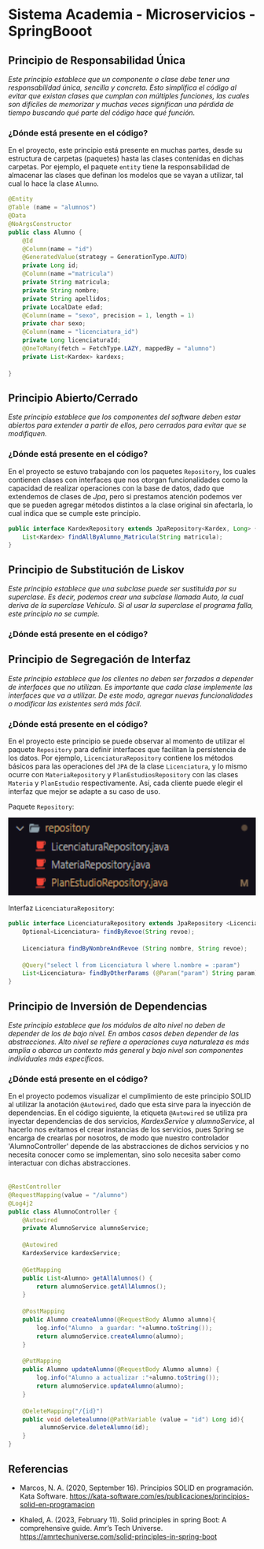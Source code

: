 # Sistema Academia - Microservicios - SpringBooot

## Principio de Responsabilidad Única

_Este principio establece que un componente o clase debe tener una responsabilidad única, sencilla y concreta. Esto simplifica el código al evitar que existan clases que cumplan con múltiples funciones, las cuales son difíciles de memorizar y muchas veces significan una pérdida de tiempo buscando qué parte del código hace qué función._

### ¿Dónde está presente en el código?

En el proyecto, este principio está presente en muchas partes, desde su estructura de carpetas (paquetes) hasta las clases contenidas en dichas carpetas. Por ejemplo, el paquete ```entity``` tiene la responsabilidad de almacenar las clases que definan los modelos que se vayan a utilizar, tal cual lo hace la clase ```Alumno```.


```java
@Entity
@Table (name = "alumnos")
@Data
@NoArgsConstructor
public class Alumno {
    @Id
    @Column(name = "id")
    @GeneratedValue(strategy = GenerationType.AUTO)
    private Long id;
    @Column(name ="matricula")
    private String matricula;
    private String nombre;
    private String apellidos;
    private LocalDate edad;
    @Column(name = "sexo", precision = 1, length = 1)
    private char sexo;
    @Column(name = "licenciatura_id")
    private Long licenciaturaId;
    @OneToMany(fetch = FetchType.LAZY, mappedBy = "alumno")
    private List<Kardex> kardexs;

}

```

## Principio Abierto/Cerrado

_Este principio establece que los componentes del software deben estar abiertos para extender a partir de ellos, pero cerrados para evitar que se modifiquen._

### ¿Dónde está presente en el código?

En el proyecto se estuvo trabajando con los paquetes ```Repository```, los cuales contienen clases con interfaces que nos otorgan funcionalidades como la capacidad de realizar operaciones con la base de datos, dado que extendemos de clases de _Jpa_, pero si prestamos atención podemos ver que se pueden agregar métodos distintos a la clase original sin afectarla, lo cual indica que se cumple este principio.

```java
public interface KardexRepository extends JpaRepository<Kardex, Long> {
    List<Kardex> findAllByAlumno_Matricula(String matricula);
}
```
## Principio de Substitución de Liskov

_Este principio establece que una subclase puede ser sustituida por su superclase. Es decir, podemos crear una subclase llamada Auto, la cual deriva de la superclase Vehículo.  Si al usar la superclase el programa falla, este principio no se cumple._

### ¿Dónde está presente en el código?



## Principio de Segregación de Interfaz

_Este principio establece que los clientes no deben ser forzados a depender de interfaces que no utilizan. Es importante que cada clase implemente las interfaces que va a utilizar. De este modo, agregar nuevas funcionalidades o modificar las existentes será más fácil._

### ¿Dónde está presente en el código?

En el proyecto este principio se puede observar al momento de utilizar el paquete ```Repository``` para definir interfaces que facilitan la persistencia de los datos. Por ejemplo, ```LicenciaturaRepository``` contiene los métodos básicos para las operaciones del ```JPA``` de la clase ```Licenciatura```, y lo mismo ocurre con ```MateriaRepository``` y ```PlanEstudiosRepository``` con las clases  ```Materia``` y ```PlanEstudio``` respectivamente. Así, cada cliente puede elegir el interfaz que mejor se adapte a su caso de uso.

Paquete ```Repository```:

<img width="550px" height="158px" alt="PackageRepository" src="./Repository.png">

Interfaz ```LicenciaturaRepository```:

```java
public interface LicenciaturaRepository extends JpaRepository <Licenciatura, Long> {
    Optional<Licenciatura> findByRevoe(String revoe);

    Licenciatura findByNombreAndRevoe (String nombre, String revoe);

    @Query("select l from Licenciatura l where l.nombre = :param")
    List<Licenciatura> findByOtherParams (@Param("param") String param);
}
```

## Principio de Inversión de Dependencias

_Este principio establece que los módulos de alto nivel no deben de depender de los de bajo nivel. En ambos casos deben depender de las abstracciones. Alto nivel se refiere a operaciones cuya naturaleza es más amplia o abarca un contexto más general y bajo nivel son componentes individuales más específicos._

### ¿Dónde está presente en el código?

En el proyecto podemos visualizar el cumplimiento de este principio SOLID al utilizar la anotación ```@Autowired```, dado que esta sirve para la inyección de dependencias. 
En el código siguiente, la etiqueta ```@Autowired``` se utiliza pra inyectar dependencias de dos servicios, _KardexService_ y _alumnoService_, al hacerlo nos evitamos el crear instancias de los servicios, pues Spring se encarga de crearlas por nosotros, de modo que nuestro controlador 'AlumnoController' depende de las abstracciones de dichos servicios y no necesita conocer como se implementan, sino solo necesita saber como interactuar con dichas abstracciones.
```java

@RestController
@RequestMapping(value = "/alumno")
@Log4j2
public class AlumnoController {
    @Autowired
    private AlumnoService alumnoService;

    @Autowired
    KardexService kardexService;

    @GetMapping
    public List<Alumno> getAllAlumnos() {
        return alumnoService.getAllAlumnos();
    }

    @PostMapping
    public Alumno createAlumno(@RequestBody Alumno alumno){
        log.info("Alumno  a guardar: "+alumno.toString());
        return alumnoService.createAlumno(alumno);
    }

    @PutMapping
    public Alumno updateAlumno(@RequestBody Alumno alumno) {
        log.info("Alumno a actualizar :"+alumno.toString());
        return alumnoService.updateAlumno(alumno);
    }

    @DeleteMapping("/{id}")
    public void deletealumno(@PathVariable (value = "id") Long id){
         alumnoService.deleteAlumno(id);
    }
}

```
## Referencias

- Marcos, N. A. (2020, September 16). Principios SOLID en programación. Kata Software. https://kata-software.com/es/publicaciones/principios-solid-en-programacion
<!--- Visitar la página [KATA SOFTWARE](https://kata-software.com/es/publicaciones/principios-solid-en-programacion)-->
- Khaled, A. (2023, February 11). Solid principles in spring Boot: A comprehensive guide. Amr’s Tech Universe. https://amrtechuniverse.com/solid-principles-in-spring-boot
<!--- Visitar la página [AMR'S TECH UNIVERSE](https://kata-software.com/es/publicaciones/principios-solid-en-programacion).-->

